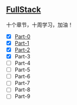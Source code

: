 ## [FullStack](https://fullstackopen.com/zh)

十个章节，十周学习，加油！

-   [x] [Part-0](./part0/README.md)
-   [x] [Part-1](./part1/README.md)
-   [x] [Part-2](./part2/README.md)
-   [x] Part-3
-   [ ] Part-4
-   [ ] Part-5
-   [ ] Part-6
-   [ ] Part-7
-   [ ] Part-8
-   [ ] Part-9
